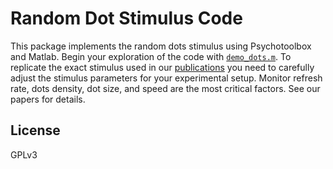 # Random Dot Stimulus Code

This package implements the random dots stimulus using Psychotoolbox and
Matlab. Begin your exploration of the code with [`demo_dots.m`](demo_dots.m).
To replicate the exact stimulus used in our
[publications](http://www.cns.nyu.edu/kianilab/Publications.html) you need to
carefully adjust the stimulus parameters for your experimental setup. Monitor
refresh rate, dots density, dot size, and speed are the most critical factors.
See our papers for details.

## License

GPLv3

